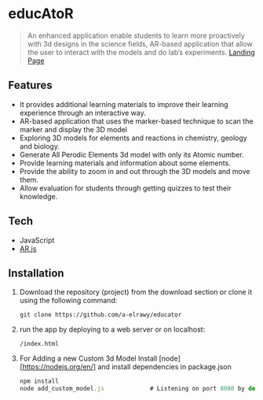 # educAtoR
>  An enhanced application enable students to learn more proactively with 3d designs in the science fields, AR-based application that allow the user to interact with the models and do lab’s experiments.  [Landing  Page](https://educator-ar.netlify.app/)


## Features
- It provides additional learning materials to improve their learning experience through an interactive way. 
- AR-based application that uses the marker-based technique to scan the marker and display the 3D model
- Exploring 3D models for elements and reactions in chemistry, geology and biology.
- Generate All Perodic Elements 3d model with only its Atomic number.
- Provide learning materials and information about some elements.
- Provide the ability to zoom in and out through the 3D models and move them.
- Allow evaluation for students through getting quizzes to test their knowledge.


## Tech
- JavaScript
- [AR.js](https://github.com/AR-js-org/AR.js/)



## Installation
1. Download the repository (project) from the download section or clone it using the following command:
   ```shell
   git clone https://github.com/a-elrawy/educator
   ```
2. run the app by deploying to a web server or on localhost:
    ```shell
    /index.html
    ```
3. For Adding a new Custom 3d Model Install [node][https://nodejs.org/en/] and install dependencies in package.json
    ```javascript
   npm install
   node add_custom_model.js             # Listening on port 8080 by default
   ```